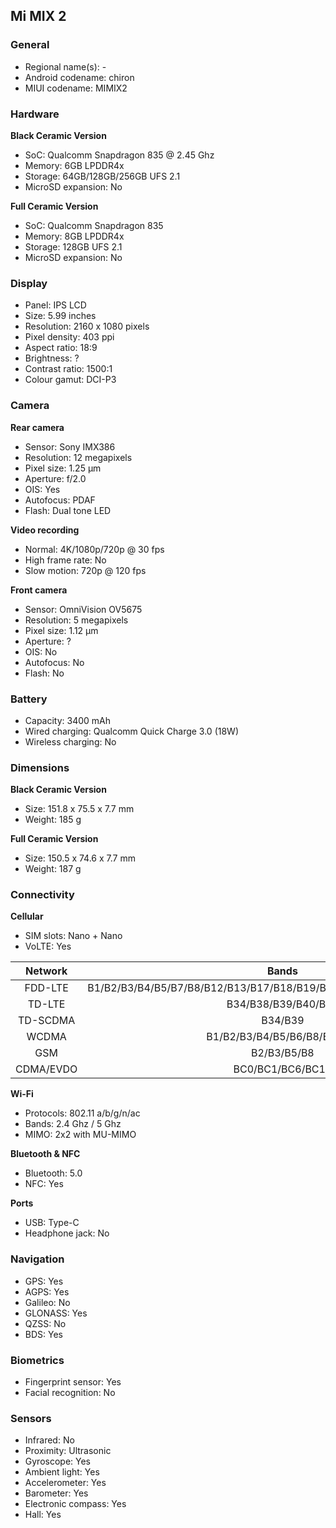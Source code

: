## Mi MIX 2

### General

* Regional name(s): -
* Android codename: chiron
* MIUI codename: MIMIX2

### Hardware

**Black Ceramic Version**

* SoC: Qualcomm Snapdragon 835 @ 2.45 Ghz
* Memory: 6GB LPDDR4x
* Storage: 64GB/128GB/256GB UFS 2.1
* MicroSD expansion: No

**Full Ceramic Version**

* SoC: Qualcomm Snapdragon 835
* Memory: 8GB LPDDR4x
* Storage: 128GB UFS 2.1
* MicroSD expansion: No

### Display

* Panel: IPS LCD
* Size: 5.99 inches
* Resolution: 2160 x 1080 pixels
* Pixel density: 403 ppi
* Aspect ratio: 18:9
* Brightness: ?
* Contrast ratio: 1500:1
* Colour gamut: DCI-P3

### Camera

**Rear camera**

* Sensor: Sony IMX386
* Resolution: 12 megapixels
* Pixel size: 1.25 µm
* Aperture: f/2.0
* OIS: Yes
* Autofocus: PDAF
* Flash: Dual tone LED

**Video recording**

* Normal: 4K/1080p/720p @ 30 fps
* High frame rate: No
* Slow motion: 720p @ 120 fps

**Front camera**

* Sensor: OmniVision OV5675
* Resolution: 5 megapixels
* Pixel size: 1.12 µm
* Aperture: ?
* OIS: No
* Autofocus: No
* Flash: No

### Battery

* Capacity: 3400 mAh
* Wired charging: Qualcomm Quick Charge 3.0 (18W)
* Wireless charging: No

### Dimensions

**Black Ceramic Version**

* Size: 151.8 x 75.5 x 7.7 mm
* Weight: 185 g

**Full Ceramic Version**

* Size: 150.5 x 74.6 x 7.7 mm
* Weight: 187 g

### Connectivity

**Cellular**

* SIM slots: Nano + Nano
* VoLTE: Yes

| Network | Bands |
|:---------:|:--------------------------------------------------------------------:|
| FDD-LTE | B1/B2/B3/B4/B5/B7/B8/B12/B13/B17/B18/B19/B20/B25/B26/B27/B28/B29/B30 |
| TD-LTE | B34/B38/B39/B40/B41 |
| TD-SCDMA | B34/B39 |
| WCDMA | B1/B2/B3/B4/B5/B6/B8/B9/B19 |
| GSM | B2/B3/B5/B8 |
| CDMA/EVDO | BC0/BC1/BC6/BC10 |

**Wi-Fi**

* Protocols: 802.11 a/b/g/n/ac
* Bands: 2.4 Ghz / 5 Ghz
* MIMO: 2x2 with MU-MIMO

**Bluetooth & NFC**

* Bluetooth: 5.0 
* NFC: Yes

**Ports**

* USB: Type-C
* Headphone jack: No

### Navigation

* GPS: Yes
* AGPS: Yes
* Galileo: No
* GLONASS: Yes
* QZSS: No
* BDS: Yes

### Biometrics

* Fingerprint sensor: Yes
* Facial recognition: No

### Sensors

* Infrared: No
* Proximity: Ultrasonic
* Gyroscope: Yes
* Ambient light: Yes
* Accelerometer: Yes
* Barometer: Yes
* Electronic compass: Yes
* Hall: Yes